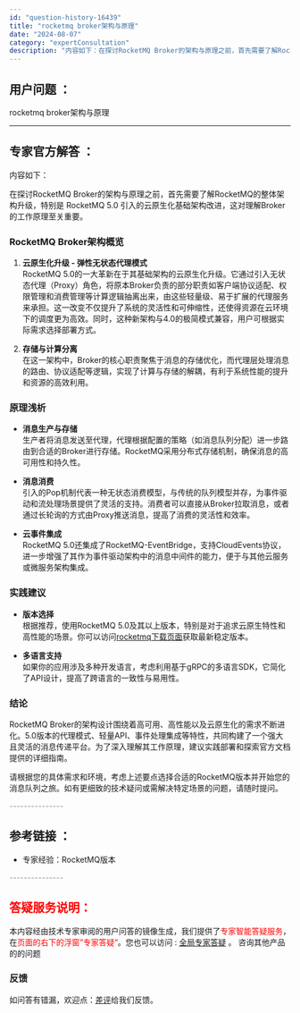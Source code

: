 ```yaml
---
id: "question-history-16439"
title: "rocketmq broker架构与原理"
date: "2024-08-07"
category: "expertConsultation"
description: "内容如下：在探讨RocketMQ Broker的架构与原理之前，首先需要了解RocketMQ的整体架构升级，特别是 RocketMQ 5.0 引入的云原生化基础架构改进，这对理解Broker的工作原理至关重要。### RocketMQ Broker架构概览1. **云原生化升级 - 弹性无状态代理模"
---
```


## 用户问题 ： 
 rocketmq broker架构与原理  

---------------
## 专家官方解答 ：

内容如下：

在探讨RocketMQ Broker的架构与原理之前，首先需要了解RocketMQ的整体架构升级，特别是 RocketMQ 5.0 引入的云原生化基础架构改进，这对理解Broker的工作原理至关重要。

### RocketMQ Broker架构概览

1. **云原生化升级 - 弹性无状态代理模式**  
   RocketMQ 5.0的一大革新在于其基础架构的云原生化升级。它通过引入无状态代理（Proxy）角色，将原本Broker负责的部分职责如客户端协议适配、权限管理和消费管理等计算逻辑抽离出来，由这些轻量级、易于扩展的代理服务来承担。这一改变不仅提升了系统的灵活性和可伸缩性，还使得资源在云环境下的调度更为高效。同时，这种新架构与4.0的极简模式兼容，用户可根据实际需求选择部署方式。

2. **存储与计算分离**  
   在这一架构中，Broker的核心职责聚焦于消息的存储优化，而代理层处理消息的路由、协议适配等逻辑，实现了计算与存储的解耦，有利于系统性能的提升和资源的高效利用。

### 原理浅析

- **消息生产与存储**  
  生产者将消息发送至代理，代理根据配置的策略（如消息队列分配）进一步路由到合适的Broker进行存储。RocketMQ采用分布式存储机制，确保消息的高可用性和持久性。

- **消息消费**  
  引入的Pop机制代表一种无状态消费模型，与传统的队列模型并存，为事件驱动和流处理场景提供了灵活的支持。消费者可以直接从Broker拉取消息，或者通过长轮询的方式由Proxy推送消息，提高了消费的灵活性和效率。

- **云事件集成**  
  RocketMQ 5.0还集成了RocketMQ-EventBridge，支持CloudEvents协议，进一步增强了其作为事件驱动架构中的消息中间件的能力，便于与其他云服务或微服务架构集成。

### 实践建议

- **版本选择**  
  根据推荐，使用RocketMQ 5.0及其以上版本，特别是对于追求云原生特性和高性能的场景。你可以访问[rocketmq下载页面](https://rocketmq.apache.org/zh/download)获取最新稳定版本。

- **多语言支持**  
  如果你的应用涉及多种开发语言，考虑利用基于gRPC的多语言SDK，它简化了API设计，提高了跨语言的一致性与易用性。

### 结论

RocketMQ Broker的架构设计围绕着高可用、高性能以及云原生化的需求不断进化。5.0版本的代理模式、轻量API、事件处理集成等特性，共同构建了一个强大且灵活的消息传递平台。为了深入理解其工作原理，建议实践部署和探索官方文档提供的详细指南。

请根据您的具体需求和环境，考虑上述要点选择合适的RocketMQ版本并开始您的消息队列之旅。如有更细致的技术疑问或需解决特定场景的问题，请随时提问。


<font color="#949494">---------------</font> 


## 参考链接 ：

* 专家经验：RocketMQ版本 


 <font color="#949494">---------------</font> 
 


## <font color="#FF0000">答疑服务说明：</font> 

本内容经由技术专家审阅的用户问答的镜像生成，我们提供了<font color="#FF0000">专家智能答疑服务</font>，在<font color="#FF0000">页面的右下的浮窗”专家答疑“</font>。您也可以访问 : [全局专家答疑](https://answer.opensource.alibaba.com/docs/intro) 。 咨询其他产品的的问题

### 反馈
如问答有错漏，欢迎点：[差评](https://ai.nacos.io/user/feedbackByEnhancerGradePOJOID?enhancerGradePOJOId=16441)给我们反馈。

